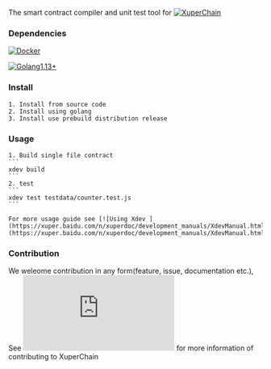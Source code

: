 
The smart contract compiler and unit test tool  for  [![XuperChain](https://github.com/xuperchain/xuperchain.git)](https://github.com/xuperchain/xuperchain.git)

### Dependencies
   
 [![Docker ](https://docs.docker.com/engine/install/)](https://docs.docker.com/engine/install/)
 
 [![Golang1.13+ ](https://github.com/xuperchain/xdev)](https://github.com/xuperchain/xdev)
 
### Install
    1. Install from source code
    2. Install using golang 
    3. Install use prebuild distribution release
### Usage
    1. Build single file contract
    ```
    xdev build 
    ```
    2. test
    ``` 
    xdev test testdata/counter.test.js 
    ```
    
    For more usage guide see [![Using Xdev ](https://xuper.baidu.com/n/xuperdoc/development_manuals/XdevManual.html)](https://xuper.baidu.com/n/xuperdoc/development_manuals/XdevManual.html)

### Contribution

We weleome contribution in any form(feature, issue, documentation etc.), See [![Contribution Guide ](https://xuper.baidu.com/n/xuperdoc/contribution/pull_requests.html)](https://xuper.baidu.com/n/xuperdoc/contribution/pull_requests.html) for more information of contributing to XuperChain